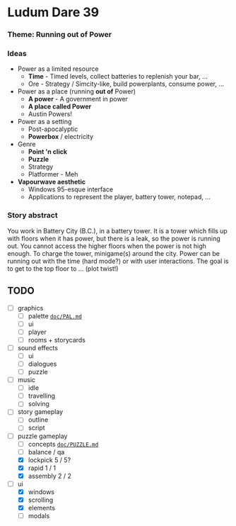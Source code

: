 # Ludum Dare 39 #

### Theme: Running out of Power ###

### Ideas ###

 - Power as a limited resource
   - **Time** - Timed levels, collect batteries to replenish your bar, ...
   - Ore - Strategy / Simcity-like, build powerplants, consume power, ...
 - Power as a place (running **out of** Power)
   - **A power** - A government in power
   - **A place called Power**
   - Austin Powers!
 - Power as a setting
   - Post-apocalyptic
   - **Powerbox** / electricity
 - Genre
   - **Point 'n click**
   - **Puzzle**
   - Strategy
   - Platformer - Meh
 - **Vapourwave aesthetic**
   - Windows 95-esque interface
   - Applications to represent the player, battery tower, notepad, ...

### Story abstract ###

You work in Battery City (B.C.), in a battery tower. It is a tower which fills up with floors when it has power, but there is a leak, so the power is running out. You cannot access the higher floors when the power is not high enough. To charge the tower, minigame(s) around the city. Power can be running out with the time (hard mode?) or with user interactions. The goal is to get to the top floor to ... (plot twist!)

## TODO ##

 - [ ] graphics
   - [ ] palette [`doc/PAL.md`](doc/PAL.md)
   - [ ] ui
   - [ ] player
   - [ ] rooms + storycards
 - [ ] sound effects
   - [ ] ui
   - [ ] dialogues
   - [ ] puzzle
 - [ ] music
   - [ ] idle
   - [ ] travelling
   - [ ] solving
 - [ ] story gameplay
   - [ ] outline
   - [ ] script
 - [ ] puzzle gameplay
   - [ ] concepts [`doc/PUZZLE.md`](doc/PUZZLE.md)
   - [ ] balance / qa
   - [x] lockpick 5 / 5?
   - [x] rapid 1 / 1
   - [x] assembly 2 / 2
 - [ ] ui
   - [x] windows
   - [x] scrolling
   - [x] elements
   - [ ] modals
